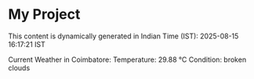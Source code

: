 # My Project

This content is dynamically generated in Indian Time (IST): 2025-08-15 16:17:21 IST


Current Weather in Coimbatore:
Temperature: 29.88 °C
Condition: broken clouds
